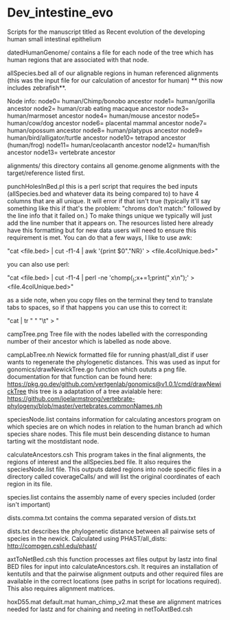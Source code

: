 # Dev_intestine_evo
Scripts for the manuscript titled as Recent evolution of the developing human small intestinal epithelium

datedHumanGenome/
contains a file for each node of the tree which has human regions that are associated with that node. 

allSpecies.bed 
all of our alignable regions in human referenced alignments (this was the input file for our calculation of ancestor for human) ** this now includes zebrafish**.

Node info:
node0= human/Chimp/bonobo ancestor
node1= human/gorilla ancestor
node2= human/crab eating macaque ancestor
node3= human/marmoset ancestor
node4= human/mouse ancestor
node5= human/cow/dog ancestor
node6= placental mammal ancestor
node7= human/opossum ancestor
node8= human/platypus ancestor
node9= human/bird/alligator/turtle ancestor
node10= tetrapod ancestor (human/frog)
node11= human/ceolacanth ancestor
node12= human/fish ancestor
node13= vertebrate ancestor

alignments/
this directory contains all genome.genome alignments with the target/reference listed first. 

punchHolesInBed.pl
this is a perl script that requires the bed inputs (allSpecies.bed and whatever data its being compared to) to have 4 columns that are all unique. It will error if that isn't true (typically it'll say something like this if that's the problem: "chroms don't match:" followed by the line info that it failed on.) To make things unique we typically will just add the line number that it appears on. The resources listed here already have this formatting but for new data users will need to ensure this requirement is met. You can do that a few ways, I like to use awk:

"cat <file.bed> | cut -f1-4 | awk '{print $0"."NR}' > <file.4colUnique.bed>"

you can also use perl:

"cat <file.bed> | cut -f1-4 | perl -ne 'chomp($_);$x+=1;print("$_.$x\n");' > <file.4colUnique.bed>"

as a side note, when you copy files on the terminal they tend to translate tabs to spaces, so if that happens you can use this to correct it:

"cat <file> | tr " " "\t" > <newFile>"

campTree.png
Tree file with the nodes labelled with the corresponding number of their ancestor which is labelled as node above.

campLabTree.nh
Newick formatted file for running phast/all_dist if user wants to regenerate the phylogenetic distances. This was used as input for gonomics/drawNewickTree.go function which oututs a png file. documentation for that function can be found here: https://pkg.go.dev/github.com/vertgenlab/gonomics@v1.0.1/cmd/drawNewickTree
this tree is a adaptation of a tree avialable here: https://github.com/joelarmstrong/vertebrate-phylogeny/blob/master/vertebrates.commonNames.nh


speciesNode.list
contains information for calculating ancestors program on which species are on which nodes in relation to the human branch ad which species share nodes. This file must bein descending distance to human tarting wit the mostdistant node.

calculateAncestors.csh
This program takes in the final alignments, the regions of interest and the allSpecies.bed file. It also requires the speciesNode.list file. This outputs dated regions into node specific files in a directory called coverageCalls/ and will list the original coordinates of each region in its file.

species.list
contains the assembly name of every species included (order isn't important)

dists.comma.txt
contains the comma separated version of dists.txt

dists.txt
describes the phylogenetic distance between all pairwise sets of species in the newick. Calculated using PHAST/all_dists: http://compgen.cshl.edu/phast/

axtToNetBed.csh
this function processes axt files output by lastz into final BED files for input into calculateAncestors.csh. It requires an installation of kentutils and that the pairwise alignment outputs and other required files are available in the correct locations (see paths in script for locations required). This also requires alignment matrices.

hoxD55.mat
default.mat
human_chimp_v2.mat
these are alignment matrices needed for lastz and for chaining and neeting in netToAxtBed.csh



